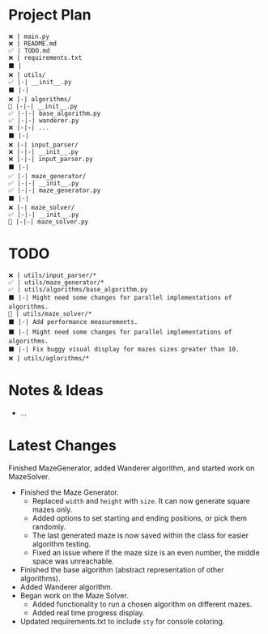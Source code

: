 # Project Plan
```
❌ | main.py
❌ | README.md
✅ | TODO.md
❌ | requirements.txt
⬛ |
❌ | utils/
✅ |-| __init__.py
⬛ |-|
❌ |-| algorithms/
🔄 |-|-| __init__.py
✅ |-|-| base_algorithm.py
✅ |-|-| wanderer.py
❌ |-|-| ...
⬛ |-|
❌ |-| input_parser/
❌ |-|-| __init__.py
❌ |-|-| input_parser.py
⬛ |-|
✅ |-| maze_generator/
✅ |-|-| __init__.py
✅ |-|-| maze_generator.py
⬛ |-|
❌ |-| maze_solver/
✅ |-|-| __init__.py
🔄 |-|-| maze_solver.py
```

# TODO
```
❌ | utils/input_parser/*
✅ | utils/maze_generator/*
✅ | utils/algorithms/base_algorithm.py
⬛ |-| Might need some changes for parallel implementations of algorithms.
🔄 | utils/maze_solver/*
⬛ |-| Add performance measurements.
⬛ |-| Might need some changes for parallel implementations of algorithms.
⬛ |-| Fix buggy visual display for mazes sizes greater than 10.
❌ | utils/aglorithms/*
```

# Notes & Ideas
- ...

# Latest Changes
Finished MazeGenerator, added Wanderer algorithm, and started work on MazeSolver.

- Finished the Maze Generator.
  - Replaced `width` and `height` with `size`. It can now generate square mazes only.
  - Added options to set starting and ending positions, or pick them randomly.
  - The last generated maze is now saved within the class for easier algorithm testing.
  - Fixed an issue where if the maze size is an even number, the middle space was unreachable.
- Finished the base algorithm (abstract representation of other algorithms).
- Added Wanderer algorithm.
- Began work on the Maze Solver.
  - Added functionality to run a chosen algorithm on different mazes.
  - Added real time progress display.
- Updated requirements.txt to include `sty` for console coloring.